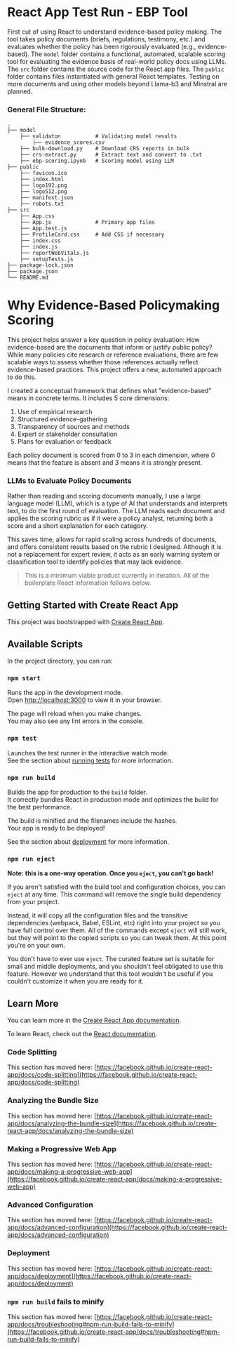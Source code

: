 
# React App Test Run - EBP Tool

First cut of using React to understand evidence-based policy making. The tool takes policy documents (briefs, regulations, testimony, etc.) and evaluates whether the policy has been rigorously evaluated (e.g., evidence-based). The `model` folder contains a functional, automated, scalable scoring tool for evaluating the evidence basis of real-world policy docs using LLMs. The `src` folder contains the source code for the React.app files. The `public` folder contains files instantiated with general React templates. Testing on more documents and using other models beyond Llama-b3 and Minstral are planned. 

### General File Structure:

    .
    ├── model
        ├── validaton           # Validating model results
            ├── evidence_scores.csv
        ├── bulk-download.py    # Download CRS reports in bulk
        ├── crs-extract.py      # Extract text and convert to .txt
        ├── ebp-scoring.ipynb   # Scoring model using LLM
    ├── public
        ├── favicon.ico
        ├── index.html
        ├── logo192.png
        ├── logo512.png
        ├── manifest.json
        ├── robots.txt    
    ├── src
        ├── App.css
        ├── App.js              # Primary app files
        ├── App.test.js
        ├── ProfileCard.css     # Add CSS if necessary
        ├── index.css
        ├── index.js
        ├── reportWebVitals.js
        ├── setupTests.js                 
    ├── package-lock.json                  
    ├── package.json                 
    └── README.md


# Why Evidence-Based Policymaking Scoring
This project helps answer a key question in policy evaluation: How evidence-based are the documents that inform or justify public policy? While many policies cite research or reference evaluations, there are few scalable ways to assess whether those references actually reflect evidence-based practices. This project offers a new, automated approach to do this.

I created a conceptual framework that defines what "evidence-based” means in concrete terms. It includes 5 core dimensions:

1. Use of empirical research
2. Structured evidence-gathering
3. Transparency of sources and methods
4. Expert or stakeholder consultation
5. Plans for evaluation or feedback

Each policy document is scored from 0 to 3 in each dimension, where 0 means that the feature is absent and 3 means it is strongly present.

### LLMs to Evaluate Policy Documents
Rather than reading and scoring documents manually, I use a large language model (LLM), which is a type of AI that understands and interprets text, to do the first round of evaluation. The LLM reads each document and applies the scoring rubric as if it were a policy analyst, returning both a score and a short explanation for each category.

This saves time, allows for rapid scaling across hundreds of documents, and offers consistent results based on the rubric I designed. Although it is not a replacement for expert review, it acts as an early warning system or classification tool to identify policies that may lack evidence.

> This is a minimum viable product currently in iteration. All of the boilerplate React information follows below.

## Getting Started with Create React App

This project was bootstrapped with [Create React App](https://github.com/facebook/create-react-app).

## Available Scripts

In the project directory, you can run:

### `npm start`

Runs the app in the development mode.\
Open [http://localhost:3000](http://localhost:3000) to view it in your browser.

The page will reload when you make changes.\
You may also see any lint errors in the console.

### `npm test`

Launches the test runner in the interactive watch mode.\
See the section about [running tests](https://facebook.github.io/create-react-app/docs/running-tests) for more information.

### `npm run build`

Builds the app for production to the `build` folder.\
It correctly bundles React in production mode and optimizes the build for the best performance.

The build is minified and the filenames include the hashes.\
Your app is ready to be deployed!

See the section about [deployment](https://facebook.github.io/create-react-app/docs/deployment) for more information.

### `npm run eject`

**Note: this is a one-way operation. Once you `eject`, you can't go back!**

If you aren't satisfied with the build tool and configuration choices, you can `eject` at any time. This command will remove the single build dependency from your project.

Instead, it will copy all the configuration files and the transitive dependencies (webpack, Babel, ESLint, etc) right into your project so you have full control over them. All of the commands except `eject` will still work, but they will point to the copied scripts so you can tweak them. At this point you're on your own.

You don't have to ever use `eject`. The curated feature set is suitable for small and middle deployments, and you shouldn't feel obligated to use this feature. However we understand that this tool wouldn't be useful if you couldn't customize it when you are ready for it.

## Learn More

You can learn more in the [Create React App documentation](https://facebook.github.io/create-react-app/docs/getting-started).

To learn React, check out the [React documentation](https://reactjs.org/).

### Code Splitting

This section has moved here: [https://facebook.github.io/create-react-app/docs/code-splitting](https://facebook.github.io/create-react-app/docs/code-splitting)

### Analyzing the Bundle Size

This section has moved here: [https://facebook.github.io/create-react-app/docs/analyzing-the-bundle-size](https://facebook.github.io/create-react-app/docs/analyzing-the-bundle-size)

### Making a Progressive Web App

This section has moved here: [https://facebook.github.io/create-react-app/docs/making-a-progressive-web-app](https://facebook.github.io/create-react-app/docs/making-a-progressive-web-app)

### Advanced Configuration

This section has moved here: [https://facebook.github.io/create-react-app/docs/advanced-configuration](https://facebook.github.io/create-react-app/docs/advanced-configuration)

### Deployment

This section has moved here: [https://facebook.github.io/create-react-app/docs/deployment](https://facebook.github.io/create-react-app/docs/deployment)

### `npm run build` fails to minify

This section has moved here: [https://facebook.github.io/create-react-app/docs/troubleshooting#npm-run-build-fails-to-minify](https://facebook.github.io/create-react-app/docs/troubleshooting#npm-run-build-fails-to-minify)
